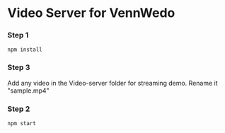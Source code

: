 # Video Server for VennWedo 

### Step 1
`
npm install
`

### Step 3

Add any video in the Video-server folder for streaming demo. Rename it "sample.mp4"

### Step 2
`
npm start
`
